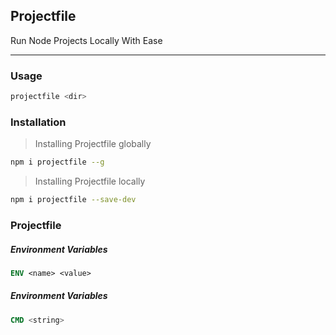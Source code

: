 ## Projectfile

Run Node Projects Locally With Ease

---

### Usage

```bash
projectfile <dir>
```

### Installation

> Installing Projectfile globally

```bash
npm i projectfile --g
```

> Installing Projectfile locally

```bash
npm i projectfile --save-dev
```

### Projectfile

##### Environment Variables

```dockerfile
ENV <name> <value>
```

##### Environment Variables

```dockerfile
CMD <string>
```
